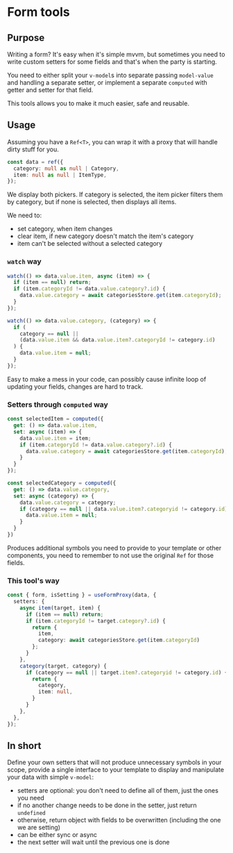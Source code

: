 # Form tools

## Purpose
Writing a form?
It's easy when it's simple mvvm, but sometimes you need to write custom setters for some fields and that's when the party is starting.

You need to either split your `v-model`s into separate passing `model-value` and handling a separate setter, or implement a separate `computed` with getter and setter for that field.

This tools allows you to make it much easier, safe and reusable.

## Usage
Assuming you have a `Ref<T>`, you can wrap it with a proxy that will handle dirty stuff for you.

```ts
const data = ref({
  category: null as null | Category,
  item: null as null | ItemType,
});
```
We display both pickers. If category is selected, the item picker filters them by category, but if none is selected, then displays all items.

We need to:
 * set category, when item changes
 * clear item, if new category doesn't match the item's category
 * item can't be selected without a selected category

### `watch` way
```ts
watch(() => data.value.item, async (item) => {
  if (item == null) return;
  if (item.categoryId != data.value.category?.id) {
    data.value.category = await categoriesStore.get(item.categoryId);
  }
});

watch(() => data.value.category, (category) => {
  if (
    category == null || 
    (data.value.item && data.value.item?.categoryId != category.id)
  ) {
    data.value.item = null;
  }
});
```

Easy to make a mess in your code, can possibly cause infinite loop of updating your fields, changes are hard to track.

### Setters through `computed` way
```ts
const selectedItem = computed({
  get: () => data.value.item,
  set: async (item) => {
    data.value.item = item;
    if (item.categoryId != data.value.category?.id) {
      data.value.category = await categoriesStore.get(item.categoryId);
    }
  }
});

const selectedCategory = computed({
  get: () => data.value.category,
  set: async (category) => {
    data.value.category = category;
    if (category == null || data.value.item?.categoryid != category.id) {
      data.value.item = null;
    }
  }
})
```

Produces additional symbols you need to provide to your template or other components, you need to remember to not use the original `Ref` for those fields.

### This tool's way

```ts
const { form, isSetting } = useFormProxy(data, {
  setters: {
    async item(target, item) {
      if (item == null) return;
      if (item.categoryId != target.category?.id) {
        return { 
          item, 
          category: await categoriesStore.get(item.categoryId)
        };
      }
    },
    category(target, category) {
      if (category == null || target.item?.categoryid != category.id) {
        return {
          category,
          item: null,
        }
      }
    },
  },
});
```

## In short
Define your own setters that will not produce unnecessary symbols in your scope, provide a single interface to your template to display and manipulate your data with simple `v-model`:

 * setters are optional: you don't need to define all of them, just the ones you need
 * if no another change needs to be done in the setter, just return `undefined`
 * otherwise, return object with fields to be overwritten (including the one we are setting)
 * can be either sync or async
 * the next setter will wait until the previous one is done
